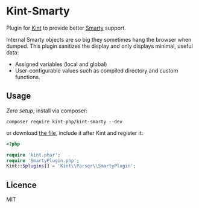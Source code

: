 # Kint-Smarty

Plugin for [Kint](https://github.com/kint-php/kint) to provide better 
[Smarty](https://smarty.net) support. 

Internal Smarty objects are so big they sometimes hang the browser when dumped. 
This plugin sanitizes the display and only displays minimal, useful data: 
 * Assigned variables (local and global)
 * User-configurable values such as compiled directory and custom functions. 


## Usage

*Zero setup*; install via composer:

```
composer require kint-php/kint-smarty --dev
```

or download [the file](https://raw.githubusercontent.com/kint-php/kint-smarty/master/src/SmartyPlugin.php), include it after 
Kint and register it:

```php
<?php

require 'kint.phar';
require 'SmartyPlugin.php';
Kint::$plugins[] = 'Kint\\Parser\\SmartyPlugin';

```

## Licence

MIT
